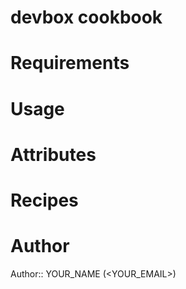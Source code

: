 # devbox cookbook

# Requirements

# Usage

# Attributes

# Recipes

# Author

Author:: YOUR_NAME (<YOUR_EMAIL>)
